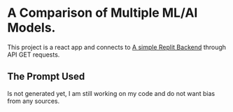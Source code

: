 # A Comparison of Multiple ML/AI Models.

This project is a react app and connects to [A simple Replit Backend](https://weatherbackend.zaoace.repl.co/) through API GET requests.

## The Prompt Used

Is not generated yet, I am still working on my code and do not want bias from any sources.
